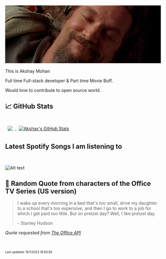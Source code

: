 [![Akshay's GitHub Banner](./assets/bigLebowski.jpg)](https://github.com/AkshayHere)

This is Akshay Mohan

Full time Full-stack developer & Part time Movie Buff.

Would love to contribute to open source world.

## &#x1f4c8; GitHub Stats

<br>

<a href="https://github.com/akshayhere">
  <img align="center" style="margin:0.5rem" src="https://dudes-abides-this-github-stats.vercel.app/api/top-langs/?username=akshayhere&layout=compact&hide=html,css&disable_animations=true&theme=cobalt" />
</a>

<a href="https://github.com/akshayhere">
  <img align="center" style="margin:0.5rem" src="https://dudes-abides-this-github-stats.vercel.app/api?username=akshayhere&show_icons=true&count_private=true&hide=stars,contribs&theme=cobalt" alt="Akshay's GitHub Stats" />
</a>

<br>

## Latest Spotify Songs I am listening to

<br>

![Alt text](https://spotify-recently-played-readme.vercel.app/api?user=akshay_here&unique={true|1|on|yes})

## 📣 Random Quote from characters of the Office TV Series (US version)

> I wake up every morning in a bed that's too small, drive my daughter to a school that's too expensive, and then I go to work to a job for which I get paid too little. But on pretzel day? Well, I like pretzel day.
>
> <p>- Stanley Hudson</p>

_Quote requested from [The Office API](https://www.officeapi.dev/)_

<br>

<sub><sup>Last updated: 19/1/2023 16:50:56</sup></sub>

<!-- > ### Want to know how I made this README?
>
> [Credits](https://github.com/braydoncoyer)! -->

